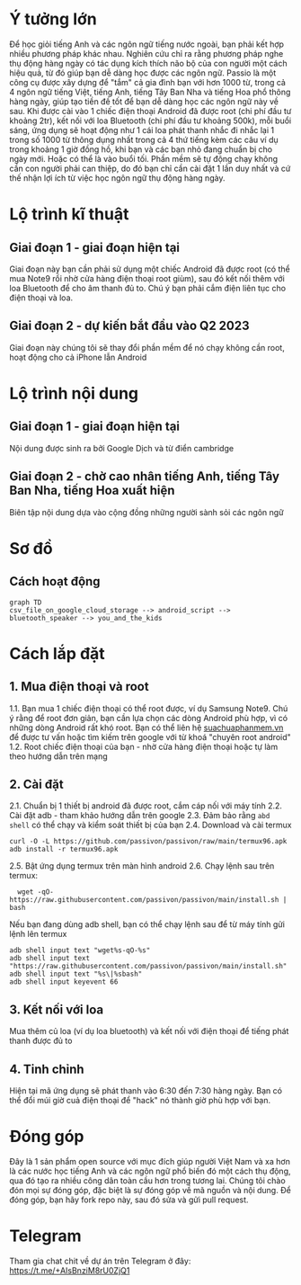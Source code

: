 # Ý tưởng lớn
Để học giỏi tiếng Anh và các ngôn ngữ tiếng nước ngoài, bạn phải kết hợp nhiều phương pháp khác nhau. Nghiên cứu chỉ ra rằng phương pháp nghe thụ động hàng ngày có tác dụng kích thích não bộ của con người một cách hiệu quả, từ đó giúp bạn dễ dàng học được các ngôn ngữ. Passio là một công cụ được xây dựng để "tắm" cả gia đình bạn với hơn 1000 từ, trong cả 4 ngôn ngữ tiếng Việt, tiếng Anh, tiếng Tây Ban Nha và tiếng Hoa phổ thông hàng ngày, giúp tạo tiền đề tốt để bạn dễ dàng học các ngôn ngữ này về sau. Khi được cài vào 1 chiếc điện thoại Android đã được root (chi phí đầu tư khoảng 2tr), kết nối với loa Bluetooth (chi phí đầu tư khoảng 500k), mỗi buổi sáng, ứng dụng sẽ hoạt động như 1 cái loa phát thanh nhắc đi nhắc lại 1 trong số 1000 từ thông dụng nhất trong cả 4 thứ tiếng kèm các câu ví dụ trong khoảng 1 giờ đồng hồ, khi bạn và các bạn nhỏ đang chuẩn bị cho ngày mới. Hoặc có thể là vào buổi tối. Phần mềm sẽ tự động chạy không cần con người phải can thiệp, do đó bạn chỉ cần cài đặt 1 lần duy nhất và cứ thế nhận lợi ích từ việc học ngôn ngữ thụ động hàng ngày.

# Lộ trình kĩ thuật
## Giai đoạn 1 - giai đoạn hiện tại
Giai đoạn này bạn cần phải sử dụng một chiếc Android đã được root (có thể mua Note9 rồi nhờ cửa hàng điện thoại root giùm), sau đó kết nối thêm với loa Bluetooth để cho âm thanh đủ to. Chú ý bạn phải cắm điện liên tục cho điện thoại và loa.

## Giai đoạn 2 - dự kiến bắt đầu vào Q2 2023
Giai đoạn này chúng tôi sẽ thay đổi phần mềm để nó chạy không cần root, hoạt động cho cả iPhone lẫn Android

# Lộ trình nội dung
## Giai đoạn 1 - giai đoạn hiện tại
Nội dung được sinh ra bởi Google Dịch và từ điển cambridge

## Giai đoạn 2 - chờ cao nhân tiếng Anh, tiếng Tây Ban Nha, tiếng Hoa xuất hiện
Biên tập nội dung dựa vào cộng đồng những người sành sỏi các ngôn ngữ

# Sơ đồ

## Cách hoạt động
```mermaid
graph TD
csv_file_on_google_cloud_storage --> android_script --> bluetooth_speaker --> you_and_the_kids
```

# Cách lắp đặt
## 1. Mua điện thoại và root
1.1. Bạn mua 1 chiếc điện thoại có thể root được, ví dụ Samsung Note9.
   Chú ý rằng để root đơn giản, bạn cần lựa chọn các dòng Android phù hợp, vì
   có những dòng Android rất khó root. Bạn có thể liên hệ
   [suachuaphanmem.vn](https://suachuaphanmem.vn/shop/dich-vu-up-rom-android/)
   để được tư vấn hoặc tìm kiếm trên google với từ khoá "chuyên root
   android"
1.2. Root chiếc điện thoại của bạn - nhờ cửa hàng điện thoại hoặc tự làm
   theo hướng dẫn trên mạng

## 2. Cài đặt
2.1. Chuẩn bị 1 thiết bị android đã được root, cắm cáp nối với máy tính
2.2. Cài đặt adb - tham khảo hướng dẫn trên google
2.3. Đảm bảo rằng `abd shell` có thể chạy và kiểm soát thiết bị của bạn
2.4. Download và cài termux
```
curl -O -L https://github.com/passivon/passivon/raw/main/termux96.apk
adb install -r termux96.apk
```
2.5. Bật ứng dụng termux trên màn hình android
2.6. Chạy lệnh sau trên termux:
```
  wget -qO- https://raw.githubusercontent.com/passivon/passivon/main/install.sh | bash
```

Nếu bạn đang dùng adb shell, bạn có thể chạy lệnh sau để từ máy tính gửi lệnh lên termux
```
adb shell input text "wget%s-qO-%s"
adb shell input text "https://raw.githubusercontent.com/passivon/passivon/main/install.sh"
adb shell input text "%s\|%sbash"
adb shell input keyevent 66

```
## 3. Kết nối với loa
Mua thêm củ loa (ví dụ loa bluetooth) và kết nối với điện thoại để tiếng
phát thanh được đủ to

## 4. Tinh chỉnh
Hiện tại mã ứng dụng sẽ phát thanh vào 6:30 đến 7:30 hàng ngày. Bạn có
thể đổi múi giờ cuả điện thoại để "hack" nó thành giờ phù hợp với bạn.

# Đóng góp
Đây là 1 sản phẩm open source với mục đích giúp người Việt Nam và xa hơn là các nước học tiếng Anh và các ngôn ngữ phổ biến đó một cách thụ động, qua đó tạo ra nhiều công dân toàn cầu hơn trong tương lai. Chúng tôi chào đón mọi sự đóng góp, đặc biệt là sự đóng góp về mã nguồn và nội dung. Để đóng góp, bạn hãy fork repo này, sau đó sửa và gửi pull request.

# Telegram
Tham gia chat chit về dự án trên Telegram ở đây: https://t.me/+AIsBnziM8rU0ZjQ1
